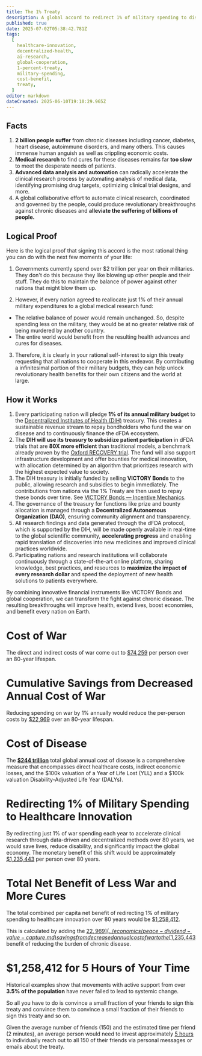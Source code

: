```yaml
---
title: The 1% Treaty
description: A global accord to redirect 1% of military spending to discovering new treatments and cures for chronic diseases.
published: true
date: 2025-07-02T05:38:42.781Z
tags:
  [
    healthcare-innovation,
    decentralized-health,
    ai-research,
    global-cooperation,
    1-percent-treaty,
    military-spending,
    cost-benefit,
    treaty,
  ]
editor: markdown
dateCreated: 2025-06-10T19:10:29.965Z
---
```


## Facts

1. **2 billion people suffer** from chronic diseases including cancer, diabetes, heart disease, autoimmune disorders, and many others. This causes immense human anguish as well as crippling economic costs.
2. **Medical research** to find cures for these diseases remains far **too slow** to meet the desperate needs of patients.
3. **Advanced data analysis and automation** can radically accelerate the clinical research process by automating analysis of medical data, identifying promising drug targets, optimizing clinical trial designs, and more.
4. A global collaborative effort to automate clinical research, coordinated and governed by the people, could produce revolutionary breakthroughs against chronic diseases and **alleviate the suffering of billions of people.**

## Logical Proof

Here is the logical proof that signing this accord is the most rational thing you can do with the next few moments of your life:

1. Governments currently spend over $2 trillion per year on their militaries. They don't do this because they like blowing up other people and their stuff. They do this to maintain the balance of power against other nations that might blow them up.

2. However, if every nation agreed to reallocate just 1% of their annual military expenditures to a global medical research fund:

- The relative balance of power would remain unchanged. So, despite spending less on the military, they would be at no greater relative risk of being murdered by another country.
- The entire world would benefit from the resulting health advances and cures for diseases.

3. Therefore, it is clearly in your rational self-interest to sign this treaty requesting that all nations to cooperate in this endeavor. By contributing a infinitesimal portion of their military budgets, they can help unlock revolutionary health benefits for their own citizens and the world at large.

## How it Works

1. Every participating nation will pledge **1% of its annual military budget** to the [Decentralized Institutes of Health (DIH)](../legal.md) treasury. This creates a sustainable revenue stream to repay bondholders who fund the war on disease and to continuously finance the dFDA ecosystem. <!-- TODO: Add link to dih-technical-architecture.md once created. -->
2. The **DIH will use its treasury to subsidize patient participation** in dFDA trials that are **80X more efficient** than traditional models, a benchmark already proven by the [Oxford RECOVERY trial](../reference/recovery-trial-case-study.md). The fund will also support infrastructure development and offer bounties for medical innovation, with allocation determined by an algorithm that prioritizes research with the highest expected value to society.
3. The DIH treasury is initially funded by selling **VICTORY Bonds** to the public, allowing research and subsidies to begin immediately. The contributions from nations via the 1% Treaty are then used to repay these bonds over time. See [VICTORY Bonds — Incentive Mechanics](../economics/investment-thesis.md). <!-- TODO: Link to a more detailed tokenomics file when created. -->
4. The governance of the treasury for functions like prize and bounty allocation is managed through a **Decentralized Autonomous Organization (DAO)**, ensuring community alignment and transparency.
5. All research findings and data generated through the dFDA protocol, which is supported by the DIH, will be made openly available in real-time to the global scientific community, **accelerating progress** and enabling rapid translation of discoveries into new medicines and improved clinical practices worldwide.
6. Participating nations and research institutions will collaborate continuously through a state-of-the-art online platform, sharing knowledge, best practices, and resources to **maximize the impact of every research dollar** and speed the deployment of new health solutions to patients everywhere.

By combining innovative financial instruments like VICTORY Bonds and global cooperation, we can transform the fight against chronic disease. The resulting breakthroughs will improve health, extend lives, boost economies, and benefit every nation on Earth.

<!-- TODO: The following sections on Cost of War/Disease and ROI should be reviewed. Decide if they belong here or should be summarized and linked to the primary documents in `economics/` and `reference/`. For now, they are kept for context but may be removed to adhere to the Single Responsibility Principle. -->

# Cost of War

The direct and indirect costs of war come out to [$74,259](../reference/costs-of-war.md) per person over an 80-year lifespan.

# Cumulative Savings from Decreased Annual Cost of War

Reducing spending on war by 1% annually would reduce the per-person costs by [$22,969](../economics/peace-dividend-value-capture.md) over an 80-year lifespan.

# Cost of Disease

The [**$244 trillion**](../economics/cost-of-disease.md) total global annual cost of disease is a comprehensive measure that encompasses direct healthcare costs, indirect economic losses, and the $100k valuation of a Year of Life Lost (YLL) and a $100k valuation Disability-Adjusted Life Year (DALYs).

# Redirecting 1% of Military Spending to Healthcare Innovation

By redirecting just 1% of war spending each year to accelerate clinical research through data-driven and decentralized methods over 80 years, we would save lives, reduce disability, and significantly impact the global economy. The monetary benefit of this shift would be approximately [$1,235,443](../economics/quantitative-value-medical-treatment.md) per person over 80 years.

# Total Net Benefit of Less War and More Cures

The total combined per capita net benefit of redirecting 1% of military spending to healthcare innovation over 80 years would be [$1,258,412](../economics/quantitative-value-medical-treatment.md).

This is calculated by adding the [$22,969](../economics/peace-dividend-value-capture.md) savings from decreased annual cost of war to the [$1,235,443](../economics/quantitative-value-medical-treatment.md) benefit of reducing the burden of chronic disease.

# $1,258,412 for 5 Hours of Your Time

Historical examples show that movements with active support from over **3.5% of the population** have never failed to lead to systemic change.

So all you have to do is convince a small fraction of your friends to sign this treaty and convince them to convince a small fraction of their friends to sign this treaty and so on.

Given the average number of friends (150) and the estimated time per friend (2 minutes), an average person would need to invest approximately [5 hours](../strategy/global-referendum/global-referendum-viral-marketing.md) to individually reach out to all 150 of their friends via personal messages or emails about the treaty.
